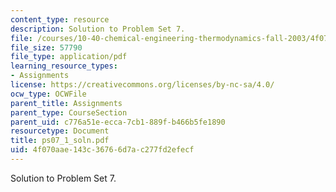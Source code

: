 ```yaml
---
content_type: resource
description: Solution to Problem Set 7.
file: /courses/10-40-chemical-engineering-thermodynamics-fall-2003/4f070aae143c36766d7ac277fd2efecf_ps07_1_soln.pdf
file_size: 57790
file_type: application/pdf
learning_resource_types:
- Assignments
license: https://creativecommons.org/licenses/by-nc-sa/4.0/
ocw_type: OCWFile
parent_title: Assignments
parent_type: CourseSection
parent_uid: c776a51e-ecca-7cb1-889f-b466b5fe1890
resourcetype: Document
title: ps07_1_soln.pdf
uid: 4f070aae-143c-3676-6d7a-c277fd2efecf
---
```

Solution to Problem Set 7.